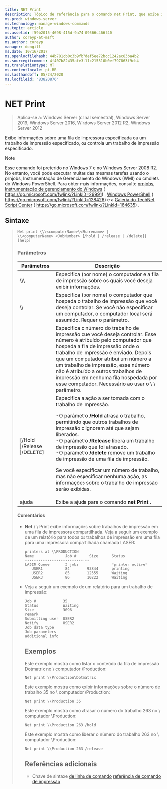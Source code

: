 ```yaml
---
title: NET Print
description: Tópico de referência para o comando net Print, que exibe informações sobre uma fila de impressora ou um trabalho de impressão especificado.
ms.prod: windows-server
ms.technology: manage-windows-commands
ms.topic: article
ms.assetid: f59b2015-4698-415d-9a74-09566c466f40
author: coreyp-at-msft
ms.author: coreyp
manager: dongill
ms.date: 10/16/2017
ms.openlocfilehash: 44b781cb0c3b9fb7def5ee72bcc1242ac83ba4b2
ms.sourcegitcommit: 4f407b82435afe3111c215510b0ef797863f9cb4
ms.translationtype: MT
ms.contentlocale: pt-BR
ms.lasthandoff: 05/24/2020
ms.locfileid: "83820876"
---
```

# <a name="net-print"></a>NET Print

> Aplica-se a: Windows Server (canal semestral), Windows Server 2019, Windows Server 2016, Windows Server 2012 R2, Windows Server 2012

Exibe informações sobre uma fila de impressora especificada ou um trabalho de impressão especificado, ou controla um trabalho de impressão especificado.

> [!NOTE]
> Esse comando foi preterido no Windows 7 e no Windows Server 2008 R2. No entanto, você pode executar muitas das mesmas tarefas usando o prnjobs, Instrumentação de Gerenciamento do Windows (WMI) ou cmdlets do Windows PowerShell. Para obter mais informações, consulte [prnjobs](prnjobs.md), [Instrumentação de gerenciamento do Windows](https://go.microsoft.com/fwlink/?LinkID=29991) ( https://go.microsoft.com/fwlink/?LinkID=29991) , [Windows PowerShell](https://go.microsoft.com/fwlink/?LinkID=128426) ( https://go.microsoft.com/fwlink/?LinkID=128426) e a [Galeria do TechNet Script Center](https://go.microsoft.com/fwlink/?LinkId=164635) ( https://go.microsoft.com/fwlink/?LinkId=164635) .

## <a name="syntax"></a>Sintaxe
> ```
> Net print {\\<computerName>\<Sharename> |
> \\<computerName> <JobNumber> [/hold | /release | /delete]} [help]
> ```
> ### <a name="parameters"></a>Parâmetros
>
> |               Parâmetros               |                                                                                                                                                                                                                     Descrição                                                                                                                                                                                                                      |
> |----------------------------------------|------------------------------------------------------------------------------------------------------------------------------------------------------------------------------------------------------------------------------------------------------------------------------------------------------------------------------------------------------------------------------------------------------------------------------------------------------|
> |    \\\\<computerName>\\<Sharename>     |                                                                                                                                                                            Especifica (por nome) o computador e a fila de impressão sobre os quais você deseja exibir informações.                                                                                                                                                                             |
> |           \\\\<computerName>           |                                                                                                                                 Especifica (por nome) o computador que hospeda o trabalho de impressão que você deseja controlar. Se você não especificar um computador, o computador local será assumido. Requer o <JobNumber> parâmetro.                                                                                                                                  |
> |              <JobNumber>               |                                             Especifica o número do trabalho de impressão que você deseja controlar. Esse número é atribuído pelo computador que hospeda a fila de impressão onde o trabalho de impressão é enviado. Depois que um computador atribui um número a um trabalho de impressão, esse número não é atribuído a outros trabalhos de impressão em nenhuma fila hospedada por esse computador. Necessário ao usar o \\ \\ <computerName> parâmetro.                                             |
> | [/Hold &#124;/Release &#124;/DELETE] | Especifica a ação a ser tomada com o trabalho de impressão.<p>-O parâmetro **/Hold** atrasa o trabalho, permitindo que outros trabalhos de impressão o ignorem até que sejam liberados.<br />-O parâmetro **/Release** libera um trabalho de impressão que foi atrasado.<br />-O parâmetro **/delete** remove um trabalho de impressão de uma fila de impressão.<p>Se você especificar um número de trabalho, mas não especificar nenhuma ação, as informações sobre o trabalho de impressão serão exibidas. |
> |                  ajuda                  |                                                                                                                                                                                                     Exibe a ajuda para o comando **net Print** .                                                                                                                                                                                                     |
>
>#### <a name="remarks"></a>Comentários
> - **Net** \\ \\ Print <computerName> exibe informações sobre trabalhos de impressão em uma fila de impressora compartilhada. Veja a seguir um exemplo de um relatório para todos os trabalhos de impressão em uma fila para uma impressora compartilhada chamada LASER:
>   ```
>   printers at \\PRODUCTION
>   Name              Job #      Size      Status
>   -----------------------------
>   LASER Queue       3 jobs               *printer active*
>      USER1          84        93844      printing
>      USER2          85        12555      Waiting
>      USER3          86        10222      Waiting
>   ```
> - Veja a seguir um exemplo de um relatório para um trabalho de impressão:
>   ```
>   Job #            35
>   Status           Waiting
>   Size             3096
>   remark
>   Submitting user  USER2
>   Notify           USER2
>   Job data type
>   Job parameters
>   additional info
>   ```
>   ## <a name="examples"></a>Exemplos
>   Este exemplo mostra como listar o conteúdo da fila de impressão Dotmatrix no \\ computador \Production:
>   ```
>   Net print \\Production\Dotmatrix
>   ```
>   Este exemplo mostra como exibir informações sobre o número de trabalho 35 no \\ computador \Production:
>   ```
>   Net print \\Production 35
>   ```
>   Este exemplo mostra como atrasar o número do trabalho 263 no \\ computador \Production:
>   ```
>   Net print \\Production 263 /hold
>   ```
>   Este exemplo mostra como liberar o número do trabalho 263 no \\ computador \Production:
>   ```
>   Net print \\Production 263 /release
>   ```
>   ## <a name="additional-references"></a>Referências adicionais
>   - Chave de sintaxe [de linha de comando](command-line-syntax-key.md) 
>    [referência de comando de impressão](print-command-reference.md)
